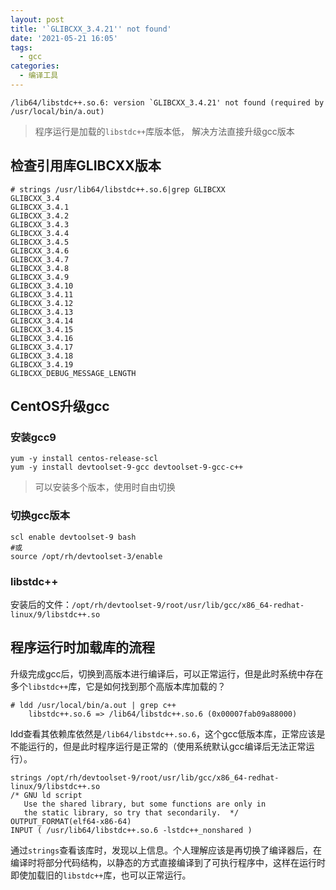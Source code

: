 ```yaml
---
layout: post
title: '`GLIBCXX_3.4.21'' not found'
date: '2021-05-21 16:05'
tags:
  - gcc
categories:
  - 编译工具
---
```


``` shell
/lib64/libstdc++.so.6: version `GLIBCXX_3.4.21' not found (required by /usr/local/bin/a.out)
```
> 程序运行是加载的`libstdc++`库版本低， 解决方法直接升级gcc版本

<!--more-->

## 检查引用库GLIBCXX版本

``` shell
# strings /usr/lib64/libstdc++.so.6|grep GLIBCXX
GLIBCXX_3.4
GLIBCXX_3.4.1
GLIBCXX_3.4.2
GLIBCXX_3.4.3
GLIBCXX_3.4.4
GLIBCXX_3.4.5
GLIBCXX_3.4.6
GLIBCXX_3.4.7
GLIBCXX_3.4.8
GLIBCXX_3.4.9
GLIBCXX_3.4.10
GLIBCXX_3.4.11
GLIBCXX_3.4.12
GLIBCXX_3.4.13
GLIBCXX_3.4.14
GLIBCXX_3.4.15
GLIBCXX_3.4.16
GLIBCXX_3.4.17
GLIBCXX_3.4.18
GLIBCXX_3.4.19
GLIBCXX_DEBUG_MESSAGE_LENGTH
```

## CentOS升级gcc

### 安装gcc9

``` shell
yum -y install centos-release-scl
yum -y install devtoolset-9-gcc devtoolset-9-gcc-c++
```
> 可以安装多个版本，使用时自由切换

### 切换gcc版本

``` shell
scl enable devtoolset-9 bash
#或
source /opt/rh/devtoolset-3/enable
```

### libstdc++

安装后的文件：`/opt/rh/devtoolset-9/root/usr/lib/gcc/x86_64-redhat-linux/9/libstdc++.so`


## 程序运行时加载库的流程

升级完成gcc后，切换到高版本进行编译后，可以正常运行，但是此时系统中存在多个`libstdc++`库，它是如何找到那个高版本库加载的？


``` shell
# ldd /usr/local/bin/a.out | grep c++
	libstdc++.so.6 => /lib64/libstdc++.so.6 (0x00007fab09a88000)
```
ldd查看其依赖库依然是`/lib64/libstdc++.so.6`，这个gcc低版本库，正常应该是不能运行的，但是此时程序运行是正常的（使用系统默认gcc编译后无法正常运行）。


``` shell
strings /opt/rh/devtoolset-9/root/usr/lib/gcc/x86_64-redhat-linux/9/libstdc++.so
/* GNU ld script
   Use the shared library, but some functions are only in
   the static library, so try that secondarily.  */
OUTPUT_FORMAT(elf64-x86-64)
INPUT ( /usr/lib64/libstdc++.so.6 -lstdc++_nonshared )
```
通过`strings`查看该库时，发现以上信息。个人理解应该是再切换了编译器后，在编译时将部分代码结构，以静态的方式直接编译到了可执行程序中，这样在运行时即使加载旧的`libstdc++`库，也可以正常运行。
